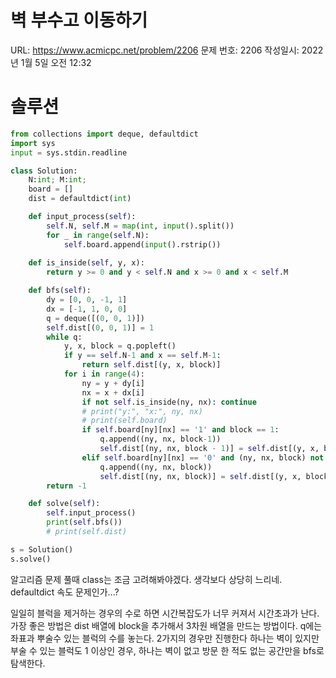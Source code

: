 # 벽 부수고 이동하기

URL: https://www.acmicpc.net/problem/2206
문제 번호: 2206
작성일시: 2022년 1월 5일 오전 12:32

# 솔루션

```python
from collections import deque, defaultdict
import sys
input = sys.stdin.readline

class Solution:
    N:int; M:int;
    board = []
    dist = defaultdict(int)

    def input_process(self):
        self.N, self.M = map(int, input().split())
        for _ in range(self.N):
            self.board.append(input().rstrip())
    
    def is_inside(self, y, x):
        return y >= 0 and y < self.N and x >= 0 and x < self.M

    def bfs(self):
        dy = [0, 0, -1, 1]
        dx = [-1, 1, 0, 0]
        q = deque([(0, 0, 1)])
        self.dist[(0, 0, 1)] = 1
        while q:
            y, x, block = q.popleft()
            if y == self.N-1 and x == self.M-1:
                return self.dist[(y, x, block)]
            for i in range(4):
                ny = y + dy[i]
                nx = x + dx[i]
                if not self.is_inside(ny, nx): continue
                # print("y:", "x:", ny, nx)
                # print(self.board)
                if self.board[ny][nx] == '1' and block == 1:
                    q.append((ny, nx, block-1))
                    self.dist[(ny, nx, block - 1)] = self.dist[(y, x, block)] + 1
                elif self.board[ny][nx] == '0' and (ny, nx, block) not in self.dist:
                    q.append((ny, nx, block))
                    self.dist[(ny, nx, block)] = self.dist[(y, x, block)] + 1
        return -1

    def solve(self):
        self.input_process()
        print(self.bfs())
        # print(self.dist)

s = Solution()
s.solve()
```

알고리즘 문제 풀때 class는 조금 고려해봐야겠다. 생각보다 상당히 느리네. defaultdict  속도 문제인가...?

일일히 블럭을 제거하는 경우의 수로 하면 시간복잡도가 너무 커져서 시간초과가 난다. 가장 좋은 방법은 dist 배열에 block을 추가해서 3차원 배열을 만드는 방법이다.  q에는 좌표과 뿌술수 있는 블럭의 수를 놓는다. 2가지의 경우만 진행한다 하나는 벽이 있지만 부술 수 있는 블럭도 1 이상인 경우, 하나는 벽이 없고 방문 한 적도 없는 공간만을 bfs로 탐색한다.